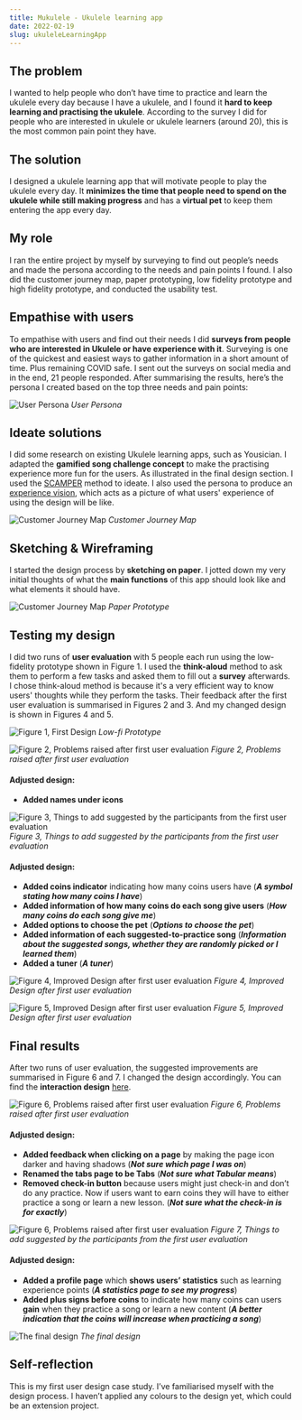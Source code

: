 ```yaml
---
title: Mukulele - Ukulele learning app
date: 2022-02-19
slug: ukuleleLearningApp
---
```



## The problem
I wanted to help people who don’t have time to practice and learn the ukulele every day because I have a ukulele, and I found it **hard to keep learning and practising the ukulele**. According to the survey I did for people who are interested in ukulele or ukulele learners (around 20), this is the most common pain point they have.

## The solution
I designed a ukulele learning app that will motivate people to play the ukulele every day. It **minimizes the time that people need to spend on the ukulele while still making progress** and has a **virtual pet** to keep them entering the app every day.

## My role
I ran the entire project by myself by surveying to find out people’s needs and made the persona according to the needs and pain points I found. I also did the customer journey map, paper prototyping, low fidelity prototype and high fidelity prototype, and conducted the usability test.

## Empathise with users
To empathise with users and find out their needs I did **surveys from people who are interested in Ukulele or have experience with it**. Surveying is one of the quickest and easiest ways to gather information in a short amount of time. Plus remaining COVID safe. I sent out the surveys on social media and in the end, 21 people responded. After summarising the results, here’s the persona I created based on the top three needs and pain points:

![User Persona](../assets/mukulele/persona.jpg)
*User Persona*

## Ideate solutions
I did some research on existing Ukulele learning apps, such as Yousician. I adapted the **gamified song challenge concept** to make the practising experience more fun for the users. As illustrated in the final design section. I used the [SCAMPER](https://www.interaction-design.org/literature/article/learn-how-to-use-the-best-ideation-methods-scamper#:~:text=SCAMPER%20is%20an%20acronym%20formed,helps%20you%20explore%20new%20possibilities.) method to ideate. I also used the persona to produce an [experience vision](https://jmspool.medium.com/the-3-steps-for-creating-an-experience-vision-35f9d6ce378b), which acts as a picture of what users' experience of using the design will be like.

![Customer Journey Map](../assets/mukulele/customerJourneyMap.jpg)
*Customer Journey Map*

## Sketching & Wireframing
I started the design process by **sketching on paper**. I jotted down my very initial thoughts of what the **main functions** of this app should look like and what elements it should have.

![Customer Journey Map](../assets/mukulele/PaperPrototype.jpg)
*Paper Prototype*

## Testing my design
I did two runs of **user evaluation** with 5 people each run using the low-fidelity prototype shown in Figure 1. I used the **think-aloud** method to ask them to perform a few tasks and asked them to fill out a **survey** afterwards. I chose think-aloud method is because it's a very efficient way to know users' thoughts while they perform the tasks. Their feedback after the first user evaluation is summarised in Figures 2 and 3. And my changed design is shown in Figures 4 and 5.

![Figure 1, First Design](../assets/mukulele/low-fiprototype.jpg)
*Low-fi Prototype*

![Figure 2, Problems raised after first user evaluation](../assets/mukulele/1strunproblem1.jpg)
*Figure 2, Problems raised after first user evaluation*

#### Adjusted design:

- **Added names under icons**

![Figure 3, Things to add suggested by the participants from the first user evaluation](../assets/mukulele/1strunproblem2.jpg)
*Figure 3, Things to add suggested by the participants from the first user evaluation*

#### Adjusted design:

- **Added coins indicator** indicating how many coins users have (***A symbol stating how many coins I have***)
- **Added information of how many coins do each song give users** (***How many coins do each song give me***)
- **Added options to choose the pet** (***Options to choose the pet***)
- **Added information of each suggested-to-practice song** (***Information about the suggested songs, whether they are randomly picked or I learned them***)
- **Added a tuner** (***A tuner***)

![Figure 4, Improved Design after first user evaluation](../assets/mukulele/low-fiPrototypeImproved1.jpg)
*Figure 4, Improved Design after first user evaluation*

![Figure 5, Improved Design after first user evaluation](../assets/mukulele/low-fiPrototypeImproved2.jpg)
*Figure 5, Improved Design after first user evaluation*

## Final results
After two runs of user evaluation, the suggested improvements are summarised in Figure 6 and 7. I changed the design accordingly. You can find the **interaction design** [here](https://www.figma.com/proto/NtW8DKFZKehVt4BqWOJPAG/High-Fidelity-Prototype?node-id=334%3A488&scaling=scale-down&page-id=0%3A1&starting-point-node-id=334%3A488).

![Figure 6, Problems raised after first user evaluation](../assets/mukulele/2ndrunproblem1.jpg)
*Figure 6, Problems raised after first user evaluation*

#### Adjusted design:

- **Added feedback when clicking on a page** by making the page icon darker and having shadows (***Not sure which page I was on***)
- **Renamed the tabs page to be Tabs** (***Not sure what Tabular means***)
- **Removed check-in button** because users might just check-in and don’t do any practice. Now if users want to earn coins they will have to either practice a song or learn a new lesson. (***Not sure what the check-in is for exactly***)

![Figure 6, Problems raised after first user evaluation](../assets/mukulele/2ndrunproblem2.jpg)
*Figure 7, Things to add suggested by the participants from the first user evaluation*

#### Adjusted design:

- **Added a profile page** which **shows users’ statistics** such as learning experience points (***A statistics page to see my progress***)
- **Added plus signs before coins** to indicate how many coins can users **gain** when they practice a song or learn a new content (***A better indication that the coins will increase when practicing a song***)

![The final design](../assets/mukulele/finalDesign.jpg)
*The final design*

## Self-reflection
This is my first user design case study. I’ve familiarised myself with the design process. I haven’t applied any colours to the design yet, which could be an extension project.